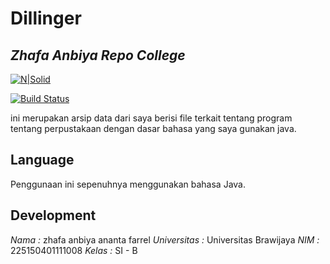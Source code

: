 # Dillinger
## _Zhafa Anbiya Repo College_

[![N|Solid](https://cldup.com/dTxpPi9lDf.thumb.png)](https://nodesource.com/products/nsolid)

[![Build Status](https://travis-ci.org/joemccann/dillinger.svg?branch=master)](https://travis-ci.org/joemccann/dillinger)

ini merupakan arsip data dari saya berisi file terkait tentang program tentang perpustakaan dengan dasar bahasa yang saya gunakan java.




## Language

Penggunaan ini sepenuhnya menggunakan bahasa Java.

## Development
*Nama :* zhafa anbiya ananta farrel
*Universitas :* Universitas Brawijaya
*NIM :* 225150401111008
*Kelas :* SI - B
